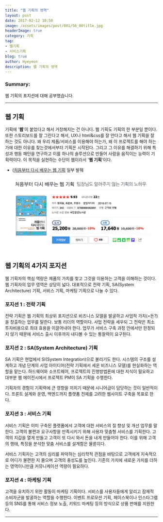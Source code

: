```yaml
---
title: "웹 기획의 영역"
layout: post
date: 2017-02-12 10:50
image: /assets/images/post/001/56_00title.jpg
headerImage: true
category: 기획
tag:
- 웹기획
- 서비스기획
blog: true
author: Hyeyeon
description: 웹 기획의 영역
---
```


### Summary:

웹 기획의 포지션에 대해 공부했습니다.

---

## 웹 기획

기획에 '**웹**'이 붙었다고 해서 거창해지는 건 아니다. 웹 기획도 기획의 한 부분일 뿐이다. 또한 스토리보드를 잘 그린다고 해서, UX나 html&css를 잘 안다고 해서 웹 기획을 잘 하는 것도 아니다. 왜 우리 제품/서비스를 이용해야 하는가, 왜 이 프로젝트를 해야 하는가에 대한 이유를 찾는것에서부터 기획은 시작된다. 그리고 그 이유를 해결하기 위해 특성과 행동 패턴을 연구하고 이를 하나의 솔루션으로 만들어 사람을 움직이는 능력이 기획력이다. 이 목적을 실현하는 수단이 웹이라서 '**웹 기획**'이다.

- ([처음부터 다시 배우는 웹 기획](/assets/images/post/001/56_00title.jpg) 일부 발췌

![pic1](/assets/images/post/001/56_01.png)

## 웹 기획의 4가지 포지션

웹 기획자의 핵심 역량은 제품의 가치를 찾고 그것을 이용하는 고객을 이해하는 것이다. 웹 기획자의 업무 영역은 상당히 넓다. 대표적으로 전략 기획, SA(System Architecture) 기획, 서비스 기획, 마케팅 기획으로 나눌 수 있다.

### 포지션 1 : 전략 기획

전략 기획은 웹 기획의 최상위 포지션으로 비즈니스 모델을 발굴하고 사업적 가치(=돈?)을 창출하는 업무를 말한다. 보통 리더의 역할이다. 사업 전략을 세우되 그 전략은 최소 투자비용으로 최대 효용을 이끌어내야 한다. 업무가 서비스 구축 과정 안에서만 한정되지 않기 때문에 서비스 출시 이후까지 내다볼 수 있는 통찰력이 요구된다.

### 포지션 2 : SA(System Architecture) 기획

SA 기획은 현업에서 SI(System Integration)으로 불리기도 한다. 시스템의 구조를 설계하고 개념 단계의 사업 아이디어(전략 기획에서 세운 비즈니스 모델)를 현실화하는 역할을 맡는다. 하드웨어와 소프트웨어, 프로젝트의 진행방법론에 대한 지식이 필요하고 대부분 웹 에이전시에서 프로젝트 PM이 SA 기획을 수행한다.

기획자의 경험이 기획력에 큰 영향을 끼치기 때문에 시니어급이 담당하는 것이 일반적이다. 프론트 설계와 운영, 백엔드까지 플랫폼 전체를 고려한 웹사이트 구축을 목표로 한다.

### 포지션 3 : 서비스 기획

서비스 기획은 이미 구축된 플랫폼에서 고객에 대한 서비스의 질 향상 및 개선 업무를 말한다. 고객의 불편과 요구사항을 만족시키기 위해 사용자 맞춤형 서비스를 기획한다. 고객의 지갑을 열게 만들고 고객이 또 다시 와서 돈을 내게 만들어야 한다. 이를 위해 고객의 행태, 특징을 분석한 맞춤 서비스를 설계함은 물론이다.

서비스 기획자는 고객의 심리를 파악하는 심리학적 관점을 바탕으로 고객에게 지속적으로 어디가 불편한 지 물으며 고객의 충성도를 높인다. 기존의 가치에 새로운 가치를 더하는 영역이니만큼 커뮤니케이션 역량이 필요하다.

### 포지션 4 : 마케팅 기획

고객을 유치하기 위한 활동이 마케팅 기획이다. 서비스를 사용자들에게 알리고 잠재적 소비자군을 발굴하는 역할을 수행한다. 이벤트 프로모션 기획, 페이스북이나 인스타그램 등의 SNS를 통해 서비스 정보 노출, 키워드 마케팅 등의 방식으로 상품 판매를 지원한다.

---

